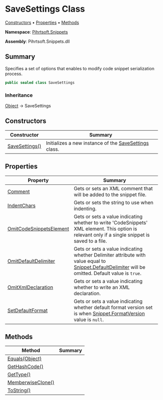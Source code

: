 # SaveSettings Class

[Constructors](#constructors) &#x2022; [Properties](#properties) &#x2022; [Methods](#methods)

**Namespace**: [Pihrtsoft.Snippets](../README.md)

**Assembly**: Pihrtsoft\.Snippets\.dll

## Summary

Specifies a set of options that enables to modify code snippet serialization process\.

```csharp
public sealed class SaveSettings
```

### Inheritance

[Object](https://docs.microsoft.com/en-us/dotnet/api/system.object) &#x2192; SaveSettings

## Constructors

| Constructor | Summary |
| ----------- | ------- |
| [SaveSettings()](-ctor/README.md) | Initializes a new instance of the [SaveSettings](./README.md) class\. |

## Properties

| Property | Summary |
| -------- | ------- |
| [Comment](Comment/README.md) | Gets or sets an XML comment that will be added to the snippet file\. |
| [IndentChars](IndentChars/README.md) | Gets or sets the string to use when indenting\. |
| [OmitCodeSnippetsElement](OmitCodeSnippetsElement/README.md) | Gets or sets a value indicating whether to write 'CodeSnippets' XML element\. This option is relevant only if a single snippet is saved to a file\. |
| [OmitDefaultDelimiter](OmitDefaultDelimiter/README.md) | Gets or sets a value indicating whether Delimiter attribute with value equal to [Snippet.DefaultDelimiter](../Snippet/DefaultDelimiter/README.md) will be omitted\. Default value is `true`\. |
| [OmitXmlDeclaration](OmitXmlDeclaration/README.md) | Gets or sets a value indicating whether to write an XML declaration\. |
| [SetDefaultFormat](SetDefaultFormat/README.md) | Gets or sets a value indicating whether default format version set is when [Snippet.FormatVersion](../Snippet/FormatVersion/README.md) value is `null`\. |

## Methods

| Method | Summary |
| ------ | ------- |
| [Equals(Object)](https://docs.microsoft.com/en-us/dotnet/api/system.object.equals) | |
| [GetHashCode()](https://docs.microsoft.com/en-us/dotnet/api/system.object.gethashcode) | |
| [GetType()](https://docs.microsoft.com/en-us/dotnet/api/system.object.gettype) | |
| [MemberwiseClone()](https://docs.microsoft.com/en-us/dotnet/api/system.object.memberwiseclone) | |
| [ToString()](https://docs.microsoft.com/en-us/dotnet/api/system.object.tostring) | |

